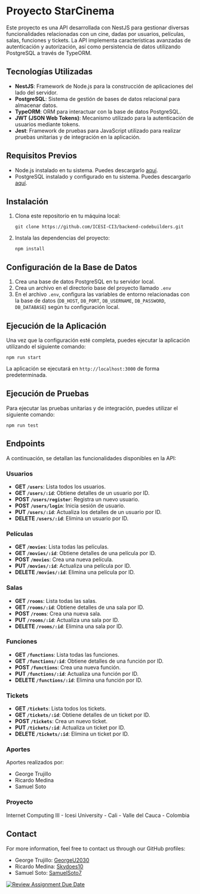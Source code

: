 # Proyecto StarCinema

Este proyecto es una API desarrollada con NestJS para gestionar diversas funcionalidades relacionadas con un cine, dadas por usuarios, películas, salas, funciones y tickets. La API implementa características avanzadas de autenticación y autorización, así como persistencia de datos utilizando PostgreSQL a través de TypeORM.

## Tecnologías Utilizadas
- **NestJS**: Framework de Node.js para la construcción de aplicaciones del lado del servidor.
- **PostgreSQL**: Sistema de gestión de bases de datos relacional para almacenar datos.
- **TypeORM**: ORM para interactuar con la base de datos PostgreSQL.
- **JWT (JSON Web Tokens)**: Mecanismo utilizado para la autenticación de usuarios mediante tokens.
- **Jest**: Framework de pruebas para JavaScript utilizado para realizar pruebas unitarias y de integración en la aplicación.

## Requisitos Previos
- Node.js instalado en tu sistema. Puedes descargarlo [aquí](https://nodejs.org/).
- PostgreSQL instalado y configurado en tu sistema. Puedes descargarlo [aquí](https://www.postgresql.org/).

## Instalación
1. Clona este repositorio en tu máquina local:
   ```
   git clone https://github.com/ICESI-CI3/backend-codebuilders.git
   ```
2. Instala las dependencias del proyecto:
   ```
   npm install
   ```

## Configuración de la Base de Datos
1. Crea una base de datos PostgreSQL en tu servidor local.
2. Crea un archivo en el directorio base del proyecto llamado `.env`
3. En el archivo `.env`, configura las variables de entorno relacionadas con la base de datos (`DB_HOST`, `DB_PORT`, `DB_USERNAME`, `DB_PASSWORD`, `DB_DATABASE`) según tu configuración local.

## Ejecución de la Aplicación
Una vez que la configuración esté completa, puedes ejecutar la aplicación utilizando el siguiente comando:
```
npm run start
```

La aplicación se ejecutará en `http://localhost:3000` de forma predeterminada.

## Ejecución de Pruebas
Para ejecutar las pruebas unitarias y de integración, puedes utilizar el siguiente comando:
```
npm run test
```
## Endpoints

A continuación, se detallan las funcionalidades disponibles en la API:

### Usuarios

-   **GET `/users`**: Lista todos los usuarios.
-   **GET `/users/:id`**: Obtiene detalles de un usuario por ID.
-   **POST `/users/register`**: Registra un nuevo usuario.
-   **POST `/users/login`**: Inicia sesión de usuario.
-   **PUT `/users/:id`**: Actualiza los detalles de un usuario por ID.
-   **DELETE `/users/:id`**: Elimina un usuario por ID.

### Películas

-   **GET `/movies`**: Lista todas las películas.
-   **GET `/movies/:id`**: Obtiene detalles de una película por ID.
-   **POST `/movies`**: Crea una nueva película.
-   **PUT `/movies/:id`**: Actualiza una película por ID.
-   **DELETE `/movies/:id`**: Elimina una película por ID.

### Salas

-   **GET `/rooms`**: Lista todas las salas.
-   **GET `/rooms/:id`**: Obtiene detalles de una sala por ID.
-   **POST `/rooms`**: Crea una nueva sala.
-   **PUT `/rooms/:id`**: Actualiza una sala por ID.
-   **DELETE `/rooms/:id`**: Elimina una sala por ID.

### Funciones

-   **GET `/functions`**: Lista todas las funciones.
-   **GET `/functions/:id`**: Obtiene detalles de una función por ID.
-   **POST `/functions`**: Crea una nueva función.
-   **PUT `/functions/:id`**: Actualiza una función por ID.
-   **DELETE `/functions/:id`**: Elimina una función por ID.

### Tickets

-   **GET `/tickets`**: Lista todos los tickets.
-   **GET `/tickets/:id`**: Obtiene detalles de un ticket por ID.
-   **POST `/tickets`**: Crea un nuevo ticket.
-   **PUT `/tickets/:id`**: Actualiza un ticket por ID.
-   **DELETE `/tickets/:id`**: Elimina un ticket por ID.

### Aportes
Aportes realizados por: 
-   George Trujillo
-   Ricardo Medina
-   Samuel Soto

### Proyecto

Internet Computing III - Icesi University - Cali - Valle del Cauca - Colombia

## Contact


For more information, feel free to contact us through our GitHub profiles:

-   George Trujillo:  [GeorgeU2030](https://github.com/GeorgeU2030)
-   Ricardo Medina:  [Skydoes10](https://github.com/Skydoes10)
-   Samuel Soto: [SamuelSoto7](https://github.com/SamuelSoto7)





[![Review Assignment Due Date](https://classroom.github.com/assets/deadline-readme-button-24ddc0f5d75046c5622901739e7c5dd533143b0c8e959d652212380cedb1ea36.svg)](https://classroom.github.com/a/citunHee)
